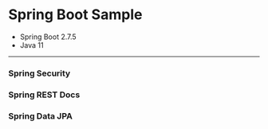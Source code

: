 # Spring Boot Sample
- Spring Boot 2.7.5
- Java 11
---

### Spring Security
### Spring REST Docs
### Spring Data JPA